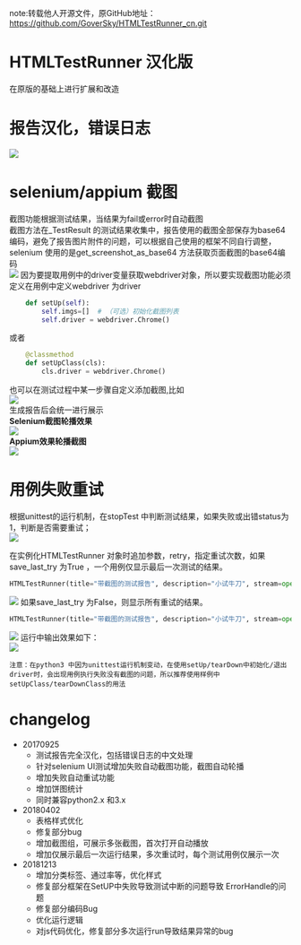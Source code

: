 note:转载他人开源文件，原GitHub地址：https://github.com/GoverSky/HTMLTestRunner_cn.git

# HTMLTestRunner 汉化版
在原版的基础上进行扩展和改造
# 报告汉化，错误日志
 ![](./img/1.png)
# selenium/appium 截图
截图功能根据测试结果，当结果为fail或error时自动截图<br/>
截图方法在_TestResult 的测试结果收集中，报告使用的截图全部保存为base64编码，避免了报告图片附件的问题，可以根据自己使用的框架不同自行调整，selenium 使用的是get_screenshot_as_base64 方法获取页面截图的base64编码<br/>
![](./img/2.png)
因为要提取用例中的driver变量获取webdriver对象，所以要实现截图功能必须定义在用例中定义webdriver 为driver
```python
    def setUp(self):
        self.imgs=[]  # （可选）初始化截图列表
        self.driver = webdriver.Chrome()
```
或者
```python
    @classmethod
    def setUpClass(cls):
        cls.driver = webdriver.Chrome()
```
也可以在测试过程中某一步骤自定义添加截图,比如<br/>
![](./img/3.png)<br/>
生成报告后会统一进行展示<br/>
**Selenium截图轮播效果**<br/>
![](./img/4.gif)<br/>
**Appium效果轮播截图**<br/>
![](./img/5.gif)
# 用例失败重试
根据unittest的运行机制，在stopTest 中判断测试结果，如果失败或出错status为1，判断是否需要重试；<br/>
![](./img/5.png)

在实例化HTMLTestRunner 对象时追加参数，retry，指定重试次数，如果save_last_try 为True ，一个用例仅显示最后一次测试的结果。
```python
HTMLTestRunner(title="带截图的测试报告", description="小试牛刀", stream=open("sample_test_report.html", "wb"), verbosity=2, retry=2, save_last_try=True)
```

![](./img/6.png)
如果save_last_try 为False，则显示所有重试的结果。
```python
HTMLTestRunner(title="带截图的测试报告", description="小试牛刀", stream=open("sample_test_report.html", "wb"), verbosity=2, retry=2, save_last_try=False)
```

![](./img/7.png)
运行中输出效果如下：<br/>
![](./img/8.png)

`注意：在python3 中因为unittest运行机制变动，在使用setUp/tearDown中初始化/退出driver时，会出现用例执行失败没有截图的问题，所以推荐使用样例中setUpClass/tearDownClass的用法`

# changelog

+ 20170925
    - 测试报告完全汉化，包括错误日志的中文处理
    - 针对selenium UI测试增加失败自动截图功能，截图自动轮播
    - 增加失败自动重试功能
    - 增加饼图统计
    - 同时兼容python2.x 和3.x
+ 20180402
    - 表格样式优化
    - 修复部分bug
    - 增加截图组，可展示多张截图，首次打开自动播放
    - 增加仅展示最后一次运行结果，多次重试时，每个测试用例仅展示一次
+ 20181213
    - 增加分类标签、通过率等，优化样式
    - 修复部分框架在SetUP中失败导致测试中断的问题导致 ErrorHandle的问题
    - 修复部分编码Bug
    - 优化运行逻辑
    - 对js代码优化，修复部分多次运行run导致结果异常的bug
